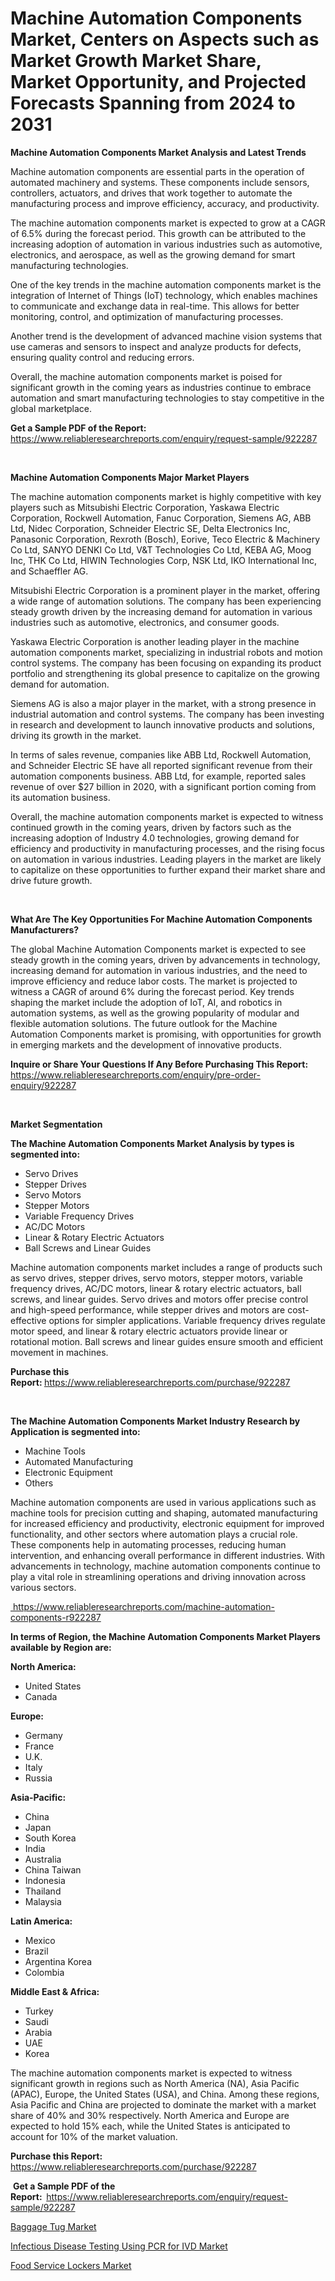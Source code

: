 <p><h1>Machine Automation Components Market, Centers on Aspects such as Market Growth Market Share, Market Opportunity, and Projected Forecasts Spanning from 2024 to 2031</h1></p><p><strong>Machine Automation Components Market Analysis and Latest Trends</strong></p>
<p><p>Machine automation components are essential parts in the operation of automated machinery and systems. These components include sensors, controllers, actuators, and drives that work together to automate the manufacturing process and improve efficiency, accuracy, and productivity.</p><p>The machine automation components market is expected to grow at a CAGR of 6.5% during the forecast period. This growth can be attributed to the increasing adoption of automation in various industries such as automotive, electronics, and aerospace, as well as the growing demand for smart manufacturing technologies.</p><p>One of the key trends in the machine automation components market is the integration of Internet of Things (IoT) technology, which enables machines to communicate and exchange data in real-time. This allows for better monitoring, control, and optimization of manufacturing processes.</p><p>Another trend is the development of advanced machine vision systems that use cameras and sensors to inspect and analyze products for defects, ensuring quality control and reducing errors.</p><p>Overall, the machine automation components market is poised for significant growth in the coming years as industries continue to embrace automation and smart manufacturing technologies to stay competitive in the global marketplace.</p></p>
<p><strong>Get a Sample PDF of the Report:&nbsp;</strong> <a href="https://www.reliableresearchreports.com/enquiry/request-sample/922287">https://www.reliableresearchreports.com/enquiry/request-sample/922287</a></p>
<p>&nbsp;</p>
<p><strong>Machine Automation Components Major Market Players</strong></p>
<p><p>The machine automation components market is highly competitive with key players such as Mitsubishi Electric Corporation, Yaskawa Electric Corporation, Rockwell Automation, Fanuc Corporation, Siemens AG, ABB Ltd, Nidec Corporation, Schneider Electric SE, Delta Electronics Inc, Panasonic Corporation, Rexroth (Bosch), Eorive, Teco Electric & Machinery Co Ltd, SANYO DENKI Co Ltd, V&T Technologies Co Ltd, KEBA AG, Moog Inc, THK Co Ltd, HIWIN Technologies Corp, NSK Ltd, IKO International Inc, and Schaeffler AG.</p><p>Mitsubishi Electric Corporation is a prominent player in the market, offering a wide range of automation solutions. The company has been experiencing steady growth driven by the increasing demand for automation in various industries such as automotive, electronics, and consumer goods.</p><p>Yaskawa Electric Corporation is another leading player in the machine automation components market, specializing in industrial robots and motion control systems. The company has been focusing on expanding its product portfolio and strengthening its global presence to capitalize on the growing demand for automation.</p><p>Siemens AG is also a major player in the market, with a strong presence in industrial automation and control systems. The company has been investing in research and development to launch innovative products and solutions, driving its growth in the market.</p><p>In terms of sales revenue, companies like ABB Ltd, Rockwell Automation, and Schneider Electric SE have all reported significant revenue from their automation components business. ABB Ltd, for example, reported sales revenue of over $27 billion in 2020, with a significant portion coming from its automation business.</p><p>Overall, the machine automation components market is expected to witness continued growth in the coming years, driven by factors such as the increasing adoption of Industry 4.0 technologies, growing demand for efficiency and productivity in manufacturing processes, and the rising focus on automation in various industries. Leading players in the market are likely to capitalize on these opportunities to further expand their market share and drive future growth.</p></p>
<p>&nbsp;</p>
<p><strong>What Are The Key Opportunities For Machine Automation Components Manufacturers?</strong></p>
<p><p>The global Machine Automation Components market is expected to see steady growth in the coming years, driven by advancements in technology, increasing demand for automation in various industries, and the need to improve efficiency and reduce labor costs. The market is projected to witness a CAGR of around 6% during the forecast period. Key trends shaping the market include the adoption of IoT, AI, and robotics in automation systems, as well as the growing popularity of modular and flexible automation solutions. The future outlook for the Machine Automation Components market is promising, with opportunities for growth in emerging markets and the development of innovative products.</p></p>
<p><strong>Inquire or Share Your Questions If Any Before Purchasing This Report:</strong> <a href="https://www.reliableresearchreports.com/enquiry/pre-order-enquiry/922287">https://www.reliableresearchreports.com/enquiry/pre-order-enquiry/922287</a></p>
<p>&nbsp;</p>
<p><strong>Market Segmentation</strong></p>
<p><strong>The Machine Automation Components Market Analysis by types is segmented into:</strong></p>
<p><ul><li>Servo Drives</li><li>Stepper Drives</li><li>Servo Motors</li><li>Stepper Motors</li><li>Variable Frequency Drives</li><li>AC/DC Motors</li><li>Linear & Rotary Electric Actuators</li><li>Ball Screws and Linear Guides</li></ul></p>
<p><p>Machine automation components market includes a range of products such as servo drives, stepper drives, servo motors, stepper motors, variable frequency drives, AC/DC motors, linear & rotary electric actuators, ball screws, and linear guides. Servo drives and motors offer precise control and high-speed performance, while stepper drives and motors are cost-effective options for simpler applications. Variable frequency drives regulate motor speed, and linear & rotary electric actuators provide linear or rotational motion. Ball screws and linear guides ensure smooth and efficient movement in machines.</p></p>
<p><strong>Purchase this Report:&nbsp;</strong><a href="https://www.reliableresearchreports.com/purchase/922287">https://www.reliableresearchreports.com/purchase/922287</a></p>
<p>&nbsp;</p>
<p><strong>The Machine Automation Components Market Industry Research by Application is segmented into:</strong></p>
<p><ul><li>Machine Tools</li><li>Automated Manufacturing</li><li>Electronic Equipment</li><li>Others</li></ul></p>
<p><p>Machine automation components are used in various applications such as machine tools for precision cutting and shaping, automated manufacturing for increased efficiency and productivity, electronic equipment for improved functionality, and other sectors where automation plays a crucial role. These components help in automating processes, reducing human intervention, and enhancing overall performance in different industries. With advancements in technology, machine automation components continue to play a vital role in streamlining operations and driving innovation across various sectors.</p></p>
<p><a href="https://www.reliableresearchreports.com/machine-automation-components-r922287">&nbsp;https://www.reliableresearchreports.com/machine-automation-components-r922287</a></p>
<p><strong>In terms of Region, the Machine Automation Components Market Players available by Region are:</strong></p>
<p>
    <p> <strong> North America: </strong>
        <ul>
            <li>United States</li>
            <li>Canada</li>
        </ul>
        </p> 
    <p> <strong> Europe: </strong>
        <ul>
            <li>Germany</li>
            <li>France</li>
            <li>U.K.</li>
            <li>Italy</li>
            <li>Russia</li>
        </ul>
        </p> 
    <p> <strong> Asia-Pacific: </strong>
        <ul>
            <li>China</li>
            <li>Japan</li>
            <li>South Korea</li>
            <li>India</li>
            <li>Australia</li>
            <li>China Taiwan</li>
            <li>Indonesia</li>
            <li>Thailand</li>
            <li>Malaysia</li>
        </ul>
        </p> 
    <p> <strong> Latin America: </strong>
        <ul>
            <li>Mexico</li>
            <li>Brazil</li>
            <li>Argentina Korea</li>
            <li>Colombia</li>
        </ul>
        </p> 
    <p> <strong> Middle East & Africa: </strong>
        <ul>
            <li>Turkey</li>
            <li>Saudi</li>
            <li>Arabia</li>
            <li>UAE</li>
            <li>Korea</li>
        </ul>
    </p>
    </p>
<p><p>The machine automation components market is expected to witness significant growth in regions such as North America (NA), Asia Pacific (APAC), Europe, the United States (USA), and China. Among these regions, Asia Pacific and China are projected to dominate the market with a market share of 40% and 30% respectively. North America and Europe are expected to hold 15% each, while the United States is anticipated to account for 10% of the market valuation.</p></p>
<p><strong>Purchase this Report: </strong><a href="https://www.reliableresearchreports.com/purchase/922287">https://www.reliableresearchreports.com/purchase/922287</a></p>
<p>&nbsp;<strong>Get a Sample PDF of the Report:&nbsp;&nbsp;</strong><a href="https://www.reliableresearchreports.com/enquiry/request-sample/922287">https://www.reliableresearchreports.com/enquiry/request-sample/922287</a></p>
<p><strong></strong></p>
<p><p><a href="https://github.com/bobicer/Market-Research-Report-List-4/blob/main/baggage-tug-market.md">Baggage Tug Market</a></p><p><a href="https://www.linkedin.com/pulse/global-infectious-disease-testing-using-pcr-ivd-market-product-tjnic">Infectious Disease Testing Using PCR for IVD Market</a></p><p><a href="https://github.com/globismark/Market-Research-Report-List-4/blob/main/food-service-lockers-market.md">Food Service Lockers Market</a></p></p>